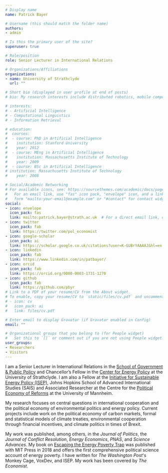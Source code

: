 ```yaml
---
# Display name
name: Patrick Bayer

# Username (this should match the folder name)
authors:
- admin

# Is this the primary user of the site?
superuser: true

# Role/position
role: Senior Lecturer in International Relations

# Organizations/Affiliations
organizations:
- name: University of Strathclyde
  url: ""

# Short bio (displayed in user profile at end of posts)
# bio: My research interests include distributed robotics, mobile computing and programmable matter.

# interests:
# - Artificial Intelligence
# - Computational Linguistics
# - Information Retrieval

# education:
#  courses:
#  - course: PhD in Artificial Intelligence
#    institution: Stanford University
#    year: 2012
#  - course: MEng in Artificial Intelligence
#    institution: Massachusetts Institute of Technology
#    year: 2009
#  - course: BSc in Artificial Intelligence
# institution: Massachusetts Institute of Technology
#    year: 2008

# Social/Academic Networking
# For available icons, see: https://sourcethemes.com/academic/docs/page-builder/#icons
#   For an email link, use "fas" icon pack, "envelope" icon, and a link in the
#   form "mailto:your-email@example.com" or "#contact" for contact widget.
social:
- icon: envelope
  icon_pack: fas
  link: mailto:patrick.bayer@strath.ac.uk  # For a direct email link, use "mailto:test@example.org".
- icon: twitter
  icon_pack: fab
  link: https://twitter.com/pol_economist
- icon: google-scholar
  icon_pack: ai
  link: https://scholar.google.co.uk/citations?user=K-GUBrYAAAAJ&hl=en
- icon: linkedin
  icon_pack: fab
  link: https://www.linkedin.com/in/patbayer/  
- icon: orcid
  icon_pack: fab
  link: https://orcid.org/0000-0003-1731-1270
- icon: github
  icon_pack: fab
  link: https://github.com/pbyr
# Link to a PDF of your resume/CV from the About widget.
# To enable, copy your resume/CV to `static/files/cv.pdf` and uncomment the lines below.
# - icon: cv
#   icon_pack: ai
#   link: files/cv.pdf

# Enter email to display Gravatar (if Gravatar enabled in Config)
email: ""

# Organizational groups that you belong to (for People widget)
#   Set this to `[]` or comment out if you are not using People widget.
user_groups:
- Researchers
- Visitors
---
```


I am a Senior Lecturer in International Relations in the [School of Government & Public Policy](https://www.strath.ac.uk/humanities/governmentpublicpolicy/) and Chancellor’s Fellow in the [Center for Energy Policy](https://www.strath.ac.uk/humanities/centreforenergypolicy/) at the University of Strathclyde. I am also a Fellow at the [Initiative for Sustainable Energy Policy (ISEP)](https://sais-isep.org/), Johns Hopkins School of Advanced International Studies (SAIS) and Associated Researcher at the Centre for the [Political Economy of Reforms](https://reforms.uni-mannheim.de/) at the University of Mannheim.

My research focuses on central questions in international cooperation and the political economy of environmental politics and energy policy. Current projects include work on the political economy of carbon markets, formal and statistical models of climate treaties, environmental cooperation through financial incentives, and climate politics in times of Brexit.

My work was published, among others, in the *Journal of Politics*, the *Journal of Conflict Resolution*, *Energy Economics*, *PNAS*, and *Science Advances*. My book on [Escaping the Energy Poverty Trap](https://mitpress.mit.edu/books/escaping-energy-poverty-trap) was published with MIT Press in 2018 and offers the first comprehensive political science account of energy poverty. I have written for *The Washington Post*'s Monkey Cage, VoxDev, and ISEP. My work has been covered by *The Economist*.
